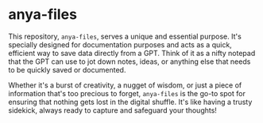 # anya-files

This repository, `anya-files`, serves a unique and essential purpose. It's specially designed for documentation purposes and acts as a quick, efficient way to save data directly from a GPT. Think of it as a nifty notepad that the GPT can use to jot down notes, ideas, or anything else that needs to be quickly saved or documented.

Whether it's a burst of creativity, a nugget of wisdom, or just a piece of information that's too precious to forget, `anya-files` is the go-to spot for ensuring that nothing gets lost in the digital shuffle. It's like having a trusty sidekick, always ready to capture and safeguard your thoughts!